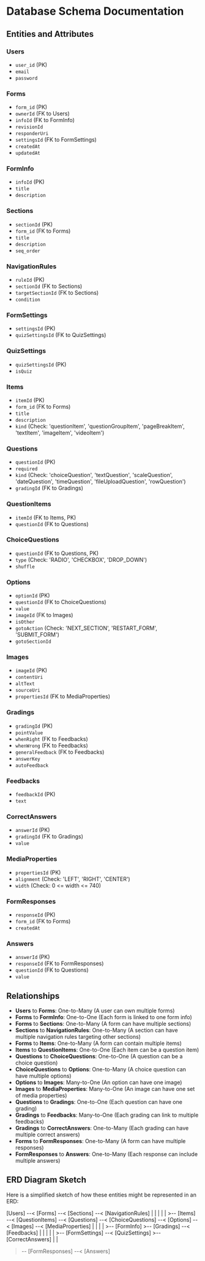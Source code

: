 # Database Schema Documentation

## Entities and Attributes

### **Users**

- `user_id` (PK)
- `email`
- `password`

### **Forms**

- `form_id` (PK)
- `ownerId` (FK to Users)
- `infoId` (FK to FormInfo)
- `revisionId`
- `responderUri`
- `settingsId` (FK to FormSettings)
- `createdAt`
- `updatedAt`

### **FormInfo**

- `infoId` (PK)
- `title`
- `description`

### **Sections**

- `sectionId` (PK)
- `form_id` (FK to Forms)
- `title`
- `description`
- `seq_order`

### **NavigationRules**

- `ruleId` (PK)
- `sectionId` (FK to Sections)
- `targetSectionId` (FK to Sections)
- `condition`

### **FormSettings**

- `settingsId` (PK)
- `quizSettingsId` (FK to QuizSettings)

### **QuizSettings**

- `quizSettingsId` (PK)
- `isQuiz`

### **Items**

- `itemId` (PK)
- `form_id` (FK to Forms)
- `title`
- `description`
- `kind` (Check: 'questionItem', 'questionGroupItem', 'pageBreakItem', 'textItem', 'imageItem', 'videoItem')

### **Questions**

- `questionId` (PK)
- `required`
- `kind` (Check: 'choiceQuestion', 'textQuestion', 'scaleQuestion', 'dateQuestion', 'timeQuestion', 'fileUploadQuestion', 'rowQuestion')
- `gradingId` (FK to Gradings)

### **QuestionItems**

- `itemId` (FK to Items, PK)
- `questionId` (FK to Questions)

### **ChoiceQuestions**

- `questionId` (FK to Questions, PK)
- `type` (Check: 'RADIO', 'CHECKBOX', 'DROP_DOWN')
- `shuffle`

### **Options**

- `optionId` (PK)
- `questionId` (FK to ChoiceQuestions)
- `value`
- `imageId` (FK to Images)
- `isOther`
- `gotoAction` (Check: 'NEXT_SECTION', 'RESTART_FORM', 'SUBMIT_FORM')
- `gotoSectionId`

### **Images**

- `imageId` (PK)
- `contentUri`
- `altText`
- `sourceUri`
- `propertiesId` (FK to MediaProperties)

### **Gradings**

- `gradingId` (PK)
- `pointValue`
- `whenRight` (FK to Feedbacks)
- `whenWrong` (FK to Feedbacks)
- `generalFeedback` (FK to Feedbacks)
- `answerKey`
- `autoFeedback`

### **Feedbacks**

- `feedbackId` (PK)
- `text`

### **CorrectAnswers**

- `answerId` (PK)
- `gradingId` (FK to Gradings)
- `value`

### **MediaProperties**

- `propertiesId` (PK)
- `alignment` (Check: 'LEFT', 'RIGHT', 'CENTER')
- `width` (Check: 0 <= width <= 740)

### **FormResponses**

- `responseId` (PK)
- `form_id` (FK to Forms)
- `createdAt`

### **Answers**

- `answerId` (PK)
- `responseId` (FK to FormResponses)
- `questionId` (FK to Questions)
- `value`

## Relationships

- **Users** to **Forms**: One-to-Many (A user can own multiple forms)
- **Forms** to **FormInfo**: One-to-One (Each form is linked to one form info)
- **Forms** to **Sections**: One-to-Many (A form can have multiple sections)
- **Sections** to **NavigationRules**: One-to-Many (A section can have multiple navigation rules targeting other sections)
- **Forms** to **Items**: One-to-Many (A form can contain multiple items)
- **Items** to **QuestionItems**: One-to-One (Each item can be a question item)
- **Questions** to **ChoiceQuestions**: One-to-One (A question can be a choice question)
- **ChoiceQuestions** to **Options**: One-to-Many (A choice question can have multiple options)
- **Options** to **Images**: Many-to-One (An option can have one image)
- **Images** to **MediaProperties**: Many-to-One (An image can have one set of media properties)
- **Questions** to **Gradings**: One-to-One (Each question can have one grading)
- **Gradings** to **Feedbacks**: Many-to-One (Each grading can link to multiple feedbacks)
- **Gradings** to **CorrectAnswers**: One-to-Many (Each grading can have multiple correct answers)
- **Forms** to **FormResponses**: One-to-Many (A form can have multiple responses)
- **FormResponses** to **Answers**: One-to-Many (Each response can include multiple answers)

## ERD Diagram Sketch

Here is a simplified sketch of how these entities might be represented in an ERD:

[Users] --< [Forms] --< [Sections] --< [NavigationRules]
| | |
| | >-- [Items] --< [QuestionItems] --< [Questions] --< [ChoiceQuestions] --< [Options] --< [Images] --< [MediaProperties]
| | |
| >-- [FormInfo] >-- [Gradings] --< [Feedbacks]
| | | |
| >-- [FormSettings] --< [QuizSettings] >-- [CorrectAnswers]
| |

> -- [FormResponses] --< [Answers]